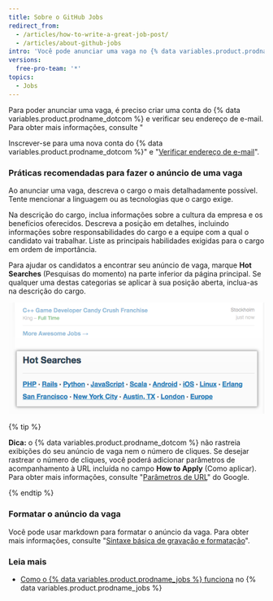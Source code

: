 ```yaml
---
title: Sobre o GitHub Jobs
redirect_from:
  - /articles/how-to-write-a-great-job-post/
  - /articles/about-github-jobs
intro: 'Você pode anunciar uma vaga no {% data variables.product.prodname_jobs %} para encontrar talentos para seus negócios.'
versions:
  free-pro-team: '*'
topics:
  - Jobs
---
```


Para poder anunciar uma vaga, é preciso criar uma conta do {% data variables.product.prodname_dotcom %} e verificar seu endereço de e-mail. Para obter mais informações, consulte "

Inscrever-se para uma nova conta do {% data variables.product.prodname_dotcom %}" e "[Verificar endereço de e-mail](/articles/verifying-your-email-address)".</p> 



### Práticas recomendadas para fazer o anúncio de uma vaga

Ao anunciar uma vaga, descreva o cargo o mais detalhadamente possível. Tente mencionar a linguagem ou as tecnologias que o cargo exige.

Na descrição do cargo, inclua informações sobre a cultura da empresa e os benefícios oferecidos. Descreva a posição em detalhes, incluindo informações sobre responsabilidades do cargo e a equipe com a qual o candidato vai trabalhar. Liste as principais habilidades exigidas para o cargo em ordem de importância.

Para ajudar os candidatos a encontrar seu anúncio de vaga, marque **Hot Searches** (Pesquisas do momento) na parte inferior da página principal. Se qualquer uma destas categorias se aplicar à sua posição aberta, inclua-as na descrição do cargo.

![Seção Hot Searches (Pesquisas do momento) do {% data variables.product.prodname_dotcom %}](/assets/images/help/jobs/hot-searches.png)

{% tip %}

**Dica:** o {% data variables.product.prodname_dotcom %} não rastreia exibições do seu anúncio de vaga nem o número de cliques. Se desejar rastrear o número de cliques, você poderá adicionar parâmetros de acompanhamento à URL incluída no campo **How to Apply** (Como aplicar). Para obter mais informações, consulte "[Parâmetros de URL](https://support.google.com/google-ads/answer/6277564?hl=en)" do Google.

{% endtip %}



### Formatar o anúncio da vaga

Você pode usar markdown para formatar o anúncio da vaga. Para obter mais informações, consulte "[Sintaxe básica de gravação e formatação](/articles/basic-writing-and-formatting-syntax)".



### Leia mais

- [Como o {% data variables.product.prodname_jobs %} funciona](https://jobs.github.com/faq) no {% data variables.product.prodname_jobs %}

